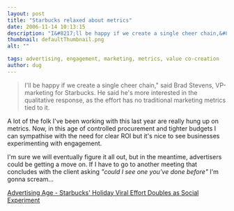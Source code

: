 ```yaml
---
layout: post
title: "Starbucks relaxed about metrics"
date: 2006-11-14 10:13:15
description: "I&#8217;ll be happy if we create a single cheer chain,&#8221; said Brad Stevens, VP-marketing for Starbucks. He said he&#8217;s more interested in the qualitative response, as the effort has no traditional marketing metrics tied to it. A lot of the&#8230;"
thumbnail: defaultThumbnail.png
alt: ""

tags: advertising, engagement, marketing, metrics, value co-creation
author: dug
---
```


<blockquote><p>I'll be happy if we create a single cheer chain," said Brad Stevens, VP-marketing for Starbucks. He said he's more interested in the qualitative response, as the effort has no traditional marketing metrics tied to it.</p></blockquote>

<p>A lot of the folk I've been working with this last year are really hung up on metrics. Now, in this age of controlled procurement and tighter budgets I can sympathise with the need for clear <span class="caps">ROI </span>but it's nice to see businesses experimenting with engagement.</p>

<p>I'm sure we will eventually figure it all out, but in the meantime, advertisers could be getting a move on. If I have to go to another meeting that concludes with the client asking <em>"could I see one you've done before"</em> I'm gonna scream...</p>

<p><a title="Advertising Age - Starbucks' Holiday Viral Effort Doubles as Social Experiment" href="http://adage.com/article?article_id=113059">Advertising Age - Starbucks' Holiday Viral Effort Doubles as Social Experiment</a></p>
